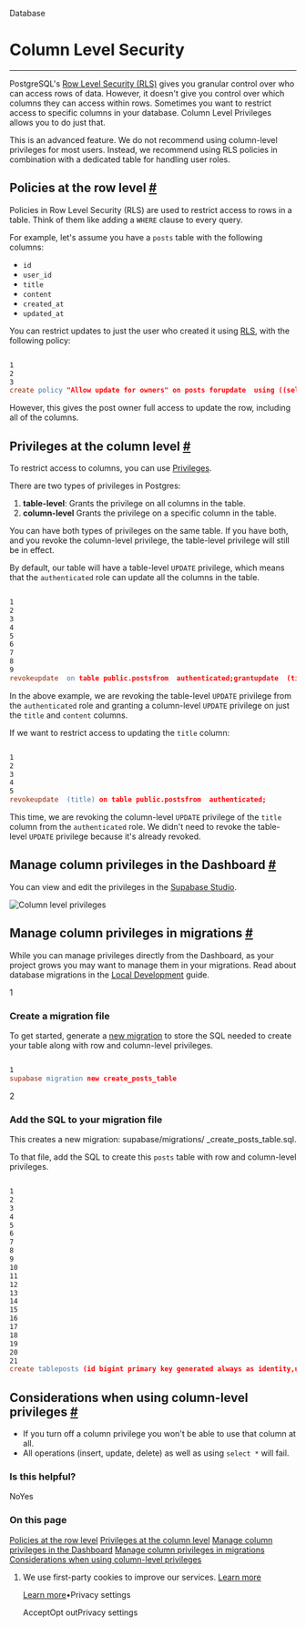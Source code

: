 Database

# Column Level Security

* * *

PostgreSQL's [Row Level Security (RLS)](https://www.postgresql.org/docs/current/ddl-rowsecurity.html) gives you granular control over who can access rows of data. However, it doesn't give you control over which columns they can access within rows. Sometimes you want to restrict access to specific columns in your database. Column Level Privileges allows you to do just that.

This is an advanced feature. We do not recommend using column-level privileges for most users.
Instead, we recommend using RLS policies in combination with a dedicated table for handling user
roles.

## Policies at the row level [\#](https://supabase.com/docs/guides/database/postgres/column-level-security\#policies-at-the-row-level)

Policies in Row Level Security (RLS) are used to restrict access to rows in a table. Think of them like adding a `WHERE` clause to every query.

For example, let's assume you have a `posts` table with the following columns:

- `id`
- `user_id`
- `title`
- `content`
- `created_at`
- `updated_at`

You can restrict updates to just the user who created it using [RLS](https://supabase.com/docs/guides/auth#row-level-security), with the following policy:

```flex

1
2
3
create policy "Allow update for owners" on posts forupdate  using ((select auth.uid()) = user_id);
```

However, this gives the post owner full access to update the row, including all of the columns.

## Privileges at the column level [\#](https://supabase.com/docs/guides/database/postgres/column-level-security\#privileges-at-the-column-level)

To restrict access to columns, you can use [Privileges](https://www.postgresql.org/docs/current/ddl-priv.html).

There are two types of privileges in Postgres:

1. **table-level**: Grants the privilege on all columns in the table.
2. **column-level** Grants the privilege on a specific column in the table.

You can have both types of privileges on the same table. If you have both, and you revoke the column-level privilege, the table-level privilege will still be in effect.

By default, our table will have a table-level `UPDATE` privilege, which means that the `authenticated` role can update all the columns in the table.

```flex

1
2
3
4
5
6
7
8
9
revokeupdate  on table public.postsfrom  authenticated;grantupdate  (title, content) on table public.posts to authenticated;
```

In the above example, we are revoking the table-level `UPDATE` privilege from the `authenticated` role and granting a column-level `UPDATE` privilege on just the `title` and `content` columns.

If we want to restrict access to updating the `title` column:

```flex

1
2
3
4
5
revokeupdate  (title) on table public.postsfrom  authenticated;
```

This time, we are revoking the column-level `UPDATE` privilege of the `title` column from the `authenticated` role. We didn't need to revoke the table-level `UPDATE` privilege because it's already revoked.

## Manage column privileges in the Dashboard [\#](https://supabase.com/docs/guides/database/postgres/column-level-security\#manage-column-privileges-in-the-dashboard)

You can view and edit the privileges in the [Supabase Studio](https://supabase.com/dashboard/project/_/database/column-privileges).

![Column level privileges](https://supabase.com/docs/img/guides/privileges/column-level-privileges-2.png)

## Manage column privileges in migrations [\#](https://supabase.com/docs/guides/database/postgres/column-level-security\#manage-column-privileges-in-migrations)

While you can manage privileges directly from the Dashboard, as your project grows you may want to manage them in your migrations. Read about database migrations in the [Local Development](https://supabase.com/docs/guides/deployment/database-migrations) guide.

1

### Create a migration file

To get started, generate a [new migration](https://supabase.com/docs/reference/cli/supabase-migration-new) to store the SQL needed to create your table along with row and column-level privileges.

```flex

1
supabase migration new create_posts_table
```

2

### Add the SQL to your migration file

This creates a new migration: supabase/migrations/<timestamp>
\_create\_posts\_table.sql.

To that file, add the SQL to create this `posts` table with row and column-level privileges.

```flex

1
2
3
4
5
6
7
8
9
10
11
12
13
14
15
16
17
18
19
20
21
create tableposts (id bigint primary key generated always as identity,user_id text,title text,content text,created_at timestamptz default now()updated_at timestamptz default now());-- Add row-level securitycreate policy "Allow update for owners" on posts forupdateusing ((select auth.uid()) = user_id);-- Add column-level securityrevokeupdate(title) on table public.postsfromauthenticated;
```

## Considerations when using column-level privileges [\#](https://supabase.com/docs/guides/database/postgres/column-level-security\#considerations-when-using-column-level-privileges)

- If you turn off a column privilege you won't be able to use that column at all.
- All operations (insert, update, delete) as well as using `select *` will fail.

### Is this helpful?

NoYes

### On this page

[Policies at the row level](https://supabase.com/docs/guides/database/postgres/column-level-security#policies-at-the-row-level) [Privileges at the column level](https://supabase.com/docs/guides/database/postgres/column-level-security#privileges-at-the-column-level) [Manage column privileges in the Dashboard](https://supabase.com/docs/guides/database/postgres/column-level-security#manage-column-privileges-in-the-dashboard) [Manage column privileges in migrations](https://supabase.com/docs/guides/database/postgres/column-level-security#manage-column-privileges-in-migrations) [Considerations when using column-level privileges](https://supabase.com/docs/guides/database/postgres/column-level-security#considerations-when-using-column-level-privileges)

1. We use first-party cookies to improve our services. [Learn more](https://supabase.com/privacy#8-cookies-and-similar-technologies-used-on-our-european-services)



   [Learn more](https://supabase.com/privacy#8-cookies-and-similar-technologies-used-on-our-european-services)•Privacy settings





   AcceptOpt outPrivacy settings